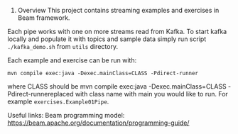 1. Overview
This project contains streaming examples and exercises in Beam framework.

Each pipe works with one on more streams read from Kafka. To start kafka locally and populate it with topics and sample data simply run script `./kafka_demo.sh` from `utils`
directory.

Each example and exercise can be run with:
```
mvn compile exec:java -Dexec.mainClass=CLASS -Pdirect-runner
```

where CLASS should be mvn compile exec:java -Dexec.mainClass=CLASS -Pdirect-runnereplaced with class name with main you would like to run. For example `exercises.Example01Pipe`.

Useful links:
Beam programming model: https://beam.apache.org/documentation/programming-guide/